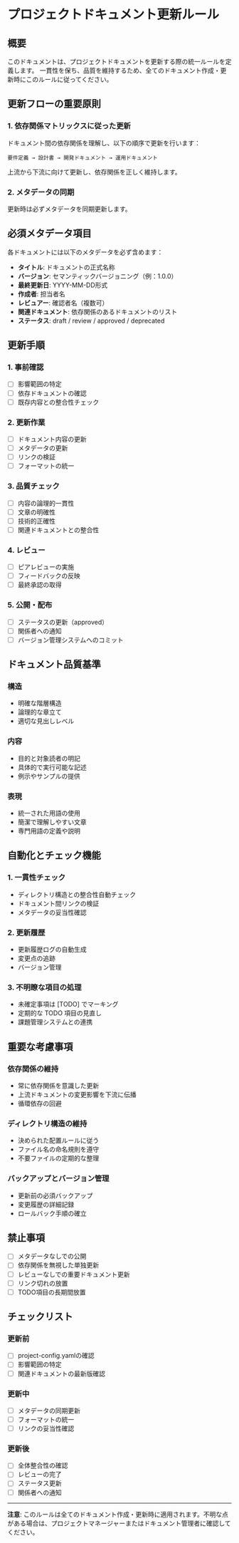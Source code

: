 # プロジェクトドキュメント更新ルール

## 概要

このドキュメントは、プロジェクトドキュメントを更新する際の統一ルールを定義します。
一貫性を保ち、品質を維持するため、全てのドキュメント作成・更新時にこのルールに従ってください。

## 更新フローの重要原則

### 1. 依存関係マトリックスに従った更新

ドキュメント間の依存関係を理解し、以下の順序で更新を行います：

```
要件定義 → 設計書 → 開発ドキュメント → 運用ドキュメント
```

上流から下流に向けて更新し、依存関係を正しく維持します。

### 2. メタデータの同期

更新時は必ずメタデータを同期更新します。

## 必須メタデータ項目

各ドキュメントには以下のメタデータを必ず含めます：

- **タイトル**: ドキュメントの正式名称
- **バージョン**: セマンティックバージョニング（例：1.0.0）
- **最終更新日**: YYYY-MM-DD形式
- **作成者**: 担当者名
- **レビュアー**: 確認者名（複数可）
- **関連ドキュメント**: 依存関係のあるドキュメントのリスト
- **ステータス**: draft / review / approved / deprecated

## 更新手順

### 1. 事前確認

- [ ] 影響範囲の特定
- [ ] 依存ドキュメントの確認
- [ ] 既存内容との整合性チェック

### 2. 更新作業

- [ ] ドキュメント内容の更新
- [ ] メタデータの更新
- [ ] リンクの検証
- [ ] フォーマットの統一

### 3. 品質チェック

- [ ] 内容の論理的一貫性
- [ ] 文章の明確性
- [ ] 技術的正確性
- [ ] 関連ドキュメントとの整合性

### 4. レビュー

- [ ] ピアレビューの実施
- [ ] フィードバックの反映
- [ ] 最終承認の取得

### 5. 公開・配布

- [ ] ステータスの更新（approved）
- [ ] 関係者への通知
- [ ] バージョン管理システムへのコミット

## ドキュメント品質基準

### 構造

- 明確な階層構造
- 論理的な章立て
- 適切な見出しレベル

### 内容

- 目的と対象読者の明記
- 具体的で実行可能な記述
- 例示やサンプルの提供

### 表現

- 統一された用語の使用
- 簡潔で理解しやすい文章
- 専門用語の定義や説明

## 自動化とチェック機能

### 1. 一貫性チェック

- ディレクトリ構造との整合性自動チェック
- ドキュメント間リンクの検証
- メタデータの妥当性確認

### 2. 更新履歴

- 更新履歴ログの自動生成
- 変更点の追跡
- バージョン管理

### 3. 不明瞭な項目の処理

- 未確定事項は [TODO] でマーキング
- 定期的な TODO 項目の見直し
- 課題管理システムとの連携

## 重要な考慮事項

### 依存関係の維持

- 常に依存関係を意識した更新
- 上流ドキュメントの変更影響を下流に伝播
- 循環依存の回避

### ディレクトリ構造の維持

- 決められた配置ルールに従う
- ファイル名の命名規則を遵守
- 不要ファイルの定期的な整理

### バックアップとバージョン管理

- 更新前の必須バックアップ
- 変更履歴の詳細記録
- ロールバック手順の確立

## 禁止事項

- [ ] メタデータなしでの公開
- [ ] 依存関係を無視した単独更新
- [ ] レビューなしでの重要ドキュメント更新
- [ ] リンク切れの放置
- [ ] TODO項目の長期間放置

## チェックリスト

### 更新前

- [ ] project-config.yamlの確認
- [ ] 影響範囲の特定
- [ ] 関連ドキュメントの最新版確認

### 更新中

- [ ] メタデータの同期更新
- [ ] フォーマットの統一
- [ ] リンクの妥当性確認

### 更新後

- [ ] 全体整合性の確認
- [ ] レビューの完了
- [ ] ステータス更新
- [ ] 関係者への通知

---

**注意**: このルールは全てのドキュメント作成・更新時に適用されます。不明な点がある場合は、プロジェクトマネージャーまたはドキュメント管理者に確認してください。
